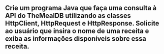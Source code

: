## Crie um programa Java que faça uma consulta à API do TheMealDB utilizando as classes HttpClient, HttpRequest e HttpResponse. Solicite ao usuário que insira o nome de uma receita e exiba as informações disponíveis sobre essa receita.

